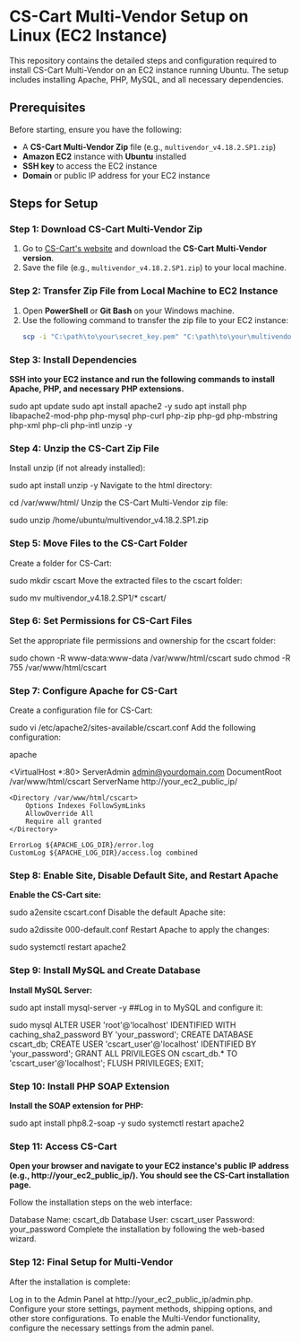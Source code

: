 # CS-Cart Multi-Vendor Setup on Linux (EC2 Instance)

This repository contains the detailed steps and configuration required to install CS-Cart Multi-Vendor on an EC2 instance running Ubuntu. The setup includes installing Apache, PHP, MySQL, and all necessary dependencies.

## Prerequisites
Before starting, ensure you have the following:
- A **CS-Cart Multi-Vendor Zip** file (e.g., `multivendor_v4.18.2.SP1.zip`)
- **Amazon EC2** instance with **Ubuntu** installed
- **SSH key** to access the EC2 instance
- **Domain** or public IP address for your EC2 instance

## Steps for Setup

### Step 1: Download CS-Cart Multi-Vendor Zip
1. Go to [CS-Cart's website](https://www.cs-cart.com/) and download the **CS-Cart Multi-Vendor version**.
2. Save the file (e.g., `multivendor_v4.18.2.SP1.zip`) to your local machine.

### Step 2: Transfer Zip File from Local Machine to EC2 Instance
1. Open **PowerShell** or **Git Bash** on your Windows machine.
2. Use the following command to transfer the zip file to your EC2 instance:
   ```bash
   scp -i "C:\path\to\your\secret_key.pem" "C:\path\to\your\multivendor_v4.18.2.SP1.zip" ubuntu@<your-ec2-public-ip>:/home/ubuntu/

### Step 3: Install Dependencies ###
**SSH into your EC2 instance and run the following commands to install Apache, PHP, and necessary PHP extensions.**

   sudo apt update
   sudo apt install apache2 -y
   sudo apt install php libapache2-mod-php php-mysql php-curl php-zip php-gd php-mbstring php-xml php-cli php-intl unzip -y
   
### Step 4: Unzip the CS-Cart Zip File ###

Install unzip (if not already installed):


sudo apt install unzip -y
Navigate to the html directory:


cd /var/www/html/
Unzip the CS-Cart Multi-Vendor zip file:

sudo unzip /home/ubuntu/multivendor_v4.18.2.SP1.zip
### Step 5: Move Files to the CS-Cart Folder ###
Create a folder for CS-Cart:


sudo mkdir cscart
Move the extracted files to the cscart folder:


sudo mv multivendor_v4.18.2.SP1/* cscart/
### Step 6: Set Permissions for CS-Cart Files ###
Set the appropriate file permissions and ownership for the cscart folder:


sudo chown -R www-data:www-data /var/www/html/cscart
sudo chmod -R 755 /var/www/html/cscart
### Step 7: Configure Apache for CS-Cart ###
Create a configuration file for CS-Cart:


sudo vi /etc/apache2/sites-available/cscart.conf
Add the following configuration:

apache

<VirtualHost *:80>
    ServerAdmin admin@yourdomain.com
    DocumentRoot /var/www/html/cscart
    ServerName http://your_ec2_public_ip/

    <Directory /var/www/html/cscart>
        Options Indexes FollowSymLinks
        AllowOverride All
        Require all granted
    </Directory>

    ErrorLog ${APACHE_LOG_DIR}/error.log
    CustomLog ${APACHE_LOG_DIR}/access.log combined
</VirtualHost>

### Step 8: Enable Site, Disable Default Site, and Restart Apache ###

**Enable the CS-Cart site:**


   sudo a2ensite cscart.conf
   Disable the default Apache site:
   
   sudo a2dissite 000-default.conf
   Restart Apache to apply the changes:   
   
   sudo systemctl restart apache2
   
### Step 9: Install MySQL and Create Database ###
**Install MySQL Server:**


   sudo apt install mysql-server -y
##Log in to MySQL and configure it:

   sudo mysql
   ALTER USER 'root'@'localhost' IDENTIFIED WITH caching_sha2_password BY 'your_password';
   CREATE DATABASE cscart_db;
   CREATE USER 'cscart_user'@'localhost' IDENTIFIED BY 'your_password';
   GRANT ALL PRIVILEGES ON cscart_db.* TO 'cscart_user'@'localhost';
   FLUSH PRIVILEGES;
   EXIT;

### Step 10: Install PHP SOAP Extension ###

**Install the SOAP extension for PHP:**


   sudo apt install php8.2-soap -y
   sudo systemctl restart apache2

### Step 11: Access CS-Cart ###

**Open your browser and navigate to your EC2 instance's public IP address (e.g., http://your_ec2_public_ip/). You should see the CS-Cart installation page.**

Follow the installation steps on the web interface:

Database Name: cscart_db
Database User: cscart_user
Password: your_password
Complete the installation by following the web-based wizard.

### Step 12: Final Setup for Multi-Vendor ###
After the installation is complete:

Log in to the Admin Panel at http://your_ec2_public_ip/admin.php.
Configure your store settings, payment methods, shipping options, and other store configurations.
To enable the Multi-Vendor functionality, configure the necessary settings from the admin panel.
